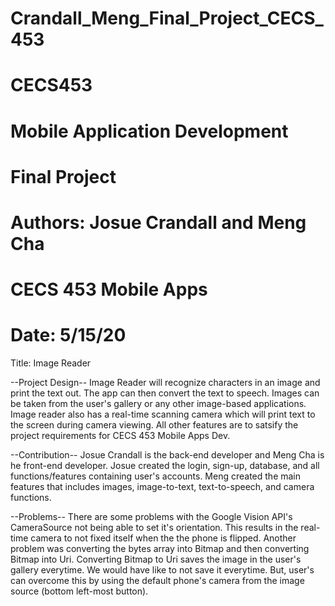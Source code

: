 # Crandall_Meng_Final_Project_CECS_453

# CECS453
# Mobile Application Development
# Final Project

# Authors: Josue Crandall and Meng Cha
# CECS 453 Mobile Apps
# Date: 5/15/20

Title: Image Reader

--Project Design--
  Image Reader will recognize characters in an image and print the text out. The app can then convert the text to speech. Images can be taken from the user's gallery or any other image-based applications.
  Image reader also has a real-time scanning camera which will print text to the screen during camera viewing.
  All other features are to satsify the project requirements for CECS 453 Mobile Apps Dev.
  
--Contribution--
  Josue Crandall is the back-end developer and Meng Cha is he front-end developer. Josue created the login, sign-up, database, and all functions/features containing user's accounts.
  Meng created the main features that includes images, image-to-text, text-to-speech, and camera functions.
  
--Problems--
  There are some problems with the Google Vision API's CameraSource not being able to set it's orientation. This results in the real-time camera to not fixed itself when the the phone is flipped.
  Another problem was converting the bytes array into Bitmap and then converting Bitmap into Uri. Converting Bitmap to Uri saves the image in the user's gallery everytime. We would have like to not save it everytime.
  But, user's can overcome this by using the default phone's camera from the image source (bottom left-most button).
